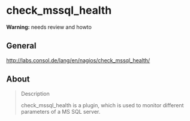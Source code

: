 # check_mssql_health

**Warning:** needs review and howto

## General
http://labs.consol.de/lang/en/nagios/check_mssql_health/

## About
> Description
>
> check_mssql_health is a plugin, which is used to monitor different parameters of a MS SQL server.
